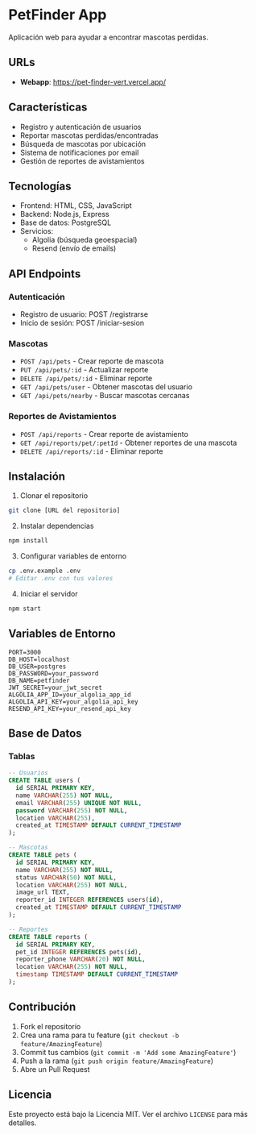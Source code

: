 # PetFinder App

Aplicación web para ayudar a encontrar mascotas perdidas.

## URLs

- **Webapp**: https://pet-finder-vert.vercel.app/


## Características

- Registro y autenticación de usuarios
- Reportar mascotas perdidas/encontradas
- Búsqueda de mascotas por ubicación
- Sistema de notificaciones por email
- Gestión de reportes de avistamientos

## Tecnologías

- Frontend: HTML, CSS, JavaScript
- Backend: Node.js, Express
- Base de datos: PostgreSQL
- Servicios:
  - Algolia (búsqueda geoespacial)
  - Resend (envío de emails)

## API Endpoints

### Autenticación

- Registro de usuario: POST /registrarse
- Inicio de sesión: POST /iniciar-sesion

### Mascotas

- `POST /api/pets` - Crear reporte de mascota
- `PUT /api/pets/:id` - Actualizar reporte
- `DELETE /api/pets/:id` - Eliminar reporte
- `GET /api/pets/user` - Obtener mascotas del usuario
- `GET /api/pets/nearby` - Buscar mascotas cercanas

### Reportes de Avistamientos

- `POST /api/reports` - Crear reporte de avistamiento
- `GET /api/reports/pet/:petId` - Obtener reportes de una mascota
- `DELETE /api/reports/:id` - Eliminar reporte

## Instalación

1. Clonar el repositorio

```bash
git clone [URL del repositorio]
```

2. Instalar dependencias

```bash
npm install
```

3. Configurar variables de entorno

```bash
cp .env.example .env
# Editar .env con tus valores
```

4. Iniciar el servidor

```bash
npm start
```

## Variables de Entorno

```env
PORT=3000
DB_HOST=localhost
DB_USER=postgres
DB_PASSWORD=your_password
DB_NAME=petfinder
JWT_SECRET=your_jwt_secret
ALGOLIA_APP_ID=your_algolia_app_id
ALGOLIA_API_KEY=your_algolia_api_key
RESEND_API_KEY=your_resend_api_key
```

## Base de Datos

### Tablas

```sql
-- Usuarios
CREATE TABLE users (
  id SERIAL PRIMARY KEY,
  name VARCHAR(255) NOT NULL,
  email VARCHAR(255) UNIQUE NOT NULL,
  password VARCHAR(255) NOT NULL,
  location VARCHAR(255),
  created_at TIMESTAMP DEFAULT CURRENT_TIMESTAMP
);

-- Mascotas
CREATE TABLE pets (
  id SERIAL PRIMARY KEY,
  name VARCHAR(255) NOT NULL,
  status VARCHAR(50) NOT NULL,
  location VARCHAR(255) NOT NULL,
  image_url TEXT,
  reporter_id INTEGER REFERENCES users(id),
  created_at TIMESTAMP DEFAULT CURRENT_TIMESTAMP
);

-- Reportes
CREATE TABLE reports (
  id SERIAL PRIMARY KEY,
  pet_id INTEGER REFERENCES pets(id),
  reporter_phone VARCHAR(20) NOT NULL,
  location VARCHAR(255) NOT NULL,
  timestamp TIMESTAMP DEFAULT CURRENT_TIMESTAMP
);
```

## Contribución

1. Fork el repositorio
2. Crea una rama para tu feature (`git checkout -b feature/AmazingFeature`)
3. Commit tus cambios (`git commit -m 'Add some AmazingFeature'`)
4. Push a la rama (`git push origin feature/AmazingFeature`)
5. Abre un Pull Request

## Licencia

Este proyecto está bajo la Licencia MIT. Ver el archivo `LICENSE` para más detalles.   
